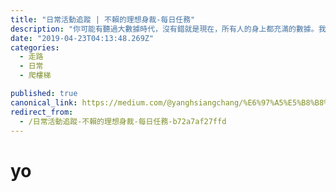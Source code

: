 ```yaml
---
title: "日常活動追蹤 | 不賴的理想身裁-每日任務"
description: "你可能有聽過大數據時代，沒有錯就是現在，所有人的身上都充滿的數據。我們今天就開始來量測自己一天的活動量，到底有多少。我們不用跟別人比較，每天發現自己的活動量提升，那就是一個小勝利。請你開始安裝Google fit 健或者是在蘋果上面的健康服務。大家一起來追蹤自己的身體消耗數值，從一大早就開始，多爬點樓梯多走點路，都是可以幫助消耗過多熱量的好活動。…"
date: "2019-04-23T04:13:48.269Z"
categories: 
  - 走路
  - 日常
  - 爬樓梯

published: true
canonical_link: https://medium.com/@yanghsiangchang/%E6%97%A5%E5%B8%B8%E6%B4%BB%E5%8B%95%E8%BF%BD%E8%B9%A4-%E4%B8%8D%E8%B3%B4%E7%9A%84%E7%90%86%E6%83%B3%E8%BA%AB%E8%A3%81-%E6%AF%8F%E6%97%A5%E4%BB%BB%E5%8B%99-b72a7af27ffd
redirect_from:
  - /日常活動追蹤-不賴的理想身裁-每日任務-b72a7af27ffd
---
```


# yo
